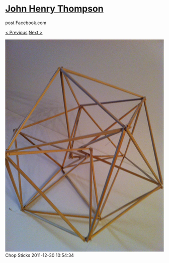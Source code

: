 # [John Henry Thompson](../README.md)
post Facebook.com

[< Previous](2011-12-30-7.md) [Next >](2011-12-30-9.md)

[![](../media/2011-12-30/Chop-Sticks-5.jpg)](../README.md)
Chop Sticks
2011-12-30 10:54:34